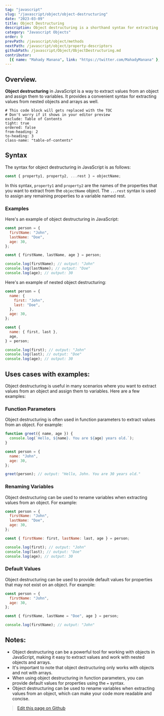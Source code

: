 ```yaml
---
tag: "javascript"
slug: "/javascript/object/object-destructuring"
date: "2023-03-09"
title: Object Destructuring
description: Object destructuring is a shorthand syntax for extracting properties from objects and binding them to variables.
category: "Javascript Objects"
order: 9
prevPath: /javascript/object/methods
nextPath: /javascript/object/property-descriptors
githubPath: /javascript/Object/ObjectDestructuring.md
contributor:
  [{ name: "Mahady Manana", link: "https://twitter.com/MahadyManana" }, { name: "Haja", link: "https://twitter.com/Haja261M" }]
---
```


## Overview.

**Object destructuring** in JavaScript is a way to extract values from an object and assign them to variables. It provides a convenient syntax for extracting values from nested objects and arrays as well.


```toc
# This code block will gets replaced with the TOC
# Don't worry if it shows in your editor preview
exclude: Table of Contents
tight: true
ordered: false
from-heading: 2
to-heading: 3
class-name: "table-of-contents"
```


## Syntax

The syntax for object destructuring in JavaScript is as follows:

```javascript
const { property1, property2, ...rest } = objectName;
```

In this syntax, `property1` and `property2` are the names of the properties that you want to extract from the `objectName` object. The `...rest` syntax is used to assign any remaining properties to a variable named rest.

### Examples

Here's an example of object destructuring in JavaScript:

```javascript
const person = {
  firstName: "John",
  lastName: "Doe",
  age: 30,
};

const { firstName, lastName, age } = person;

console.log(firstName); // output: "John"
console.log(lastName); // output: "Doe"
console.log(age); // output: 30
```

Here's an example of nested object destructuring:

```javascript
const person = {
  name: {
    first: "John",
    last: "Doe",
  },
  age: 30,
};

const {
  name: { first, last },
  age,
} = person;

console.log(first); // output: "John"
console.log(last); // output: "Doe"
console.log(age); // output: 30
```

## Uses cases with examples:

Object destructuring is useful in many scenarios where you want to extract values from an object and assign them to variables. Here are a few examples:

### Function Parameters

Object destructuring is often used in function parameters to extract values from an object. For example:

```javascript
function greet({ name, age }) {
  console.log(`Hello, ${name}. You are ${age} years old.`);
}

const person = {
  name: "John",
  age: 30,
};

greet(person); // output: "Hello, John. You are 30 years old."
```

### Renaming Variables

Object destructuring can be used to rename variables when extracting values from an object. For example:

```javascript
const person = {
  firstName: "John",
  lastName: "Doe",
  age: 30,
};

const { firstName: first, lastName: last, age } = person;

console.log(first); // output: "John"
console.log(last); // output: "Doe"
console.log(age); // output: 30
```

### Default Values

Object destructuring can be used to provide default values for properties that may not exist on an object. For example:

```javascript
const person = {
  firstName: "John",
  age: 30,
};

const { firstName, lastName = "Doe", age } = person;

console.log(firstName); // output: "John"
```

## Notes:

- Object destructuring can be a powerful tool for working with objects in JavaScript, making it easy to extract values and work with nested objects and arrays.
- It's important to note that object destructuring only works with objects and not with arrays.
- When using object destructuring in function parameters, you can provide default values for properties using the `=` syntax.
- Object destructuring can be used to rename variables when extracting values from an object, which can make your code more readable and concise.

> <a href="https://github.com/mahady-manana/betatuto-docs/tree/main/docs/javascript/Object/ObjectDestructuring.md}" target="_blank">Edit this page on Github</a>
